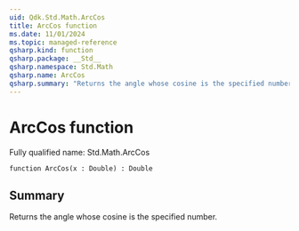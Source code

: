 ```yaml
---
uid: Qdk.Std.Math.ArcCos
title: ArcCos function
ms.date: 11/01/2024
ms.topic: managed-reference
qsharp.kind: function
qsharp.package: __Std__
qsharp.namespace: Std.Math
qsharp.name: ArcCos
qsharp.summary: "Returns the angle whose cosine is the specified number."
---
```


# ArcCos function

Fully qualified name: Std.Math.ArcCos

```qsharp
function ArcCos(x : Double) : Double
```

## Summary
Returns the angle whose cosine is the specified number.

